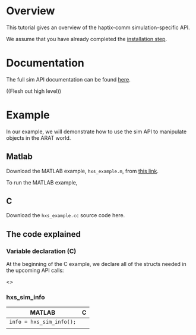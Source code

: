 # Overview
This tutorial gives an overview of the haptix-comm simulation-specific API.

We assume that you have already completed the
[installation step](http://gazebosim.org/tutorials?tut=haptix_install&cat=haptix).

# Documentation
The full sim API documentation can be found
[here](https://s3.amazonaws.com/osrf-distributions/haptix/api/0.2.2/haptix__sim_8h.html).

((Flesh out high level))

# Example
In our example, we will demonstrate how to use the sim API to manipulate objects in the ARAT world.

## Matlab
Download the MATLAB example, `hxs_example.m`, from
[this link](https://bitbucket.org/osrf/haptix-comm/raw/a6440de8c6c2e1ff0181549145545d7dd604fea5/matlab/hxs_example.m).

To run the MATLAB example, 

## C
Download the `hxs_example.cc` source code here.

## The code explained

### Variable declaration (C)
At the beginning of the C example, we declare all of the structs needed in the
upcoming API calls:

<>

### hxs_sim_info

|MATLAB                  |C|
|------------------------|-|
|`info = hxs_sim_info();`| 
|                        |<include from='/if (hxs_sim_info(&sim_info) != hxOK)/' to='/}/' src='http://bitbucket.org/osrf/haptix-comm/raw/default/matlab/hxs_example.m'/>


